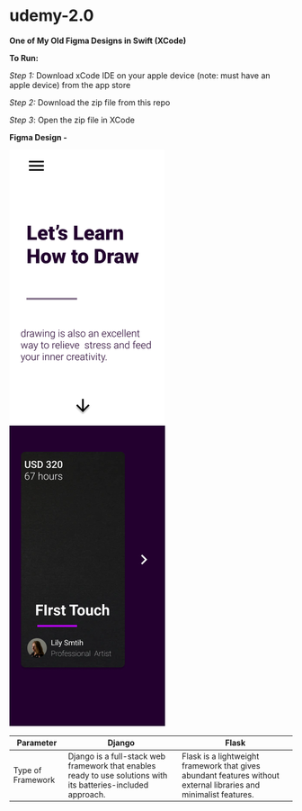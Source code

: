 # udemy-2.0
**One of My Old Figma Designs in Swift (XCode)**


**To Run:**
 
 *Step 1:* Download xCode IDE on your apple device (note: must have an apple device) from the app store
 
*Step 2:* Download the zip file from this repo

*Step 3*: Open the zip file in XCode



**Figma Design -**

![alt text](figma.png)


| Parameter     | Django        | Flask |
| ------------- | ------------- | ------------- |
| Type of Framework | Django is a full-stack web framework that enables ready to use solutions with its batteries-included approach.  | Flask is a lightweight framework that gives abundant features without external libraries and minimalist features.  |

